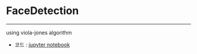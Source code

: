 # FaceDetection
-----
using viola-jones algorithm
* 코드  : [jupyter notebook](https://github.com/K-flor/FaceDetection/blob/main/violajones_algorithm.ipynb)
